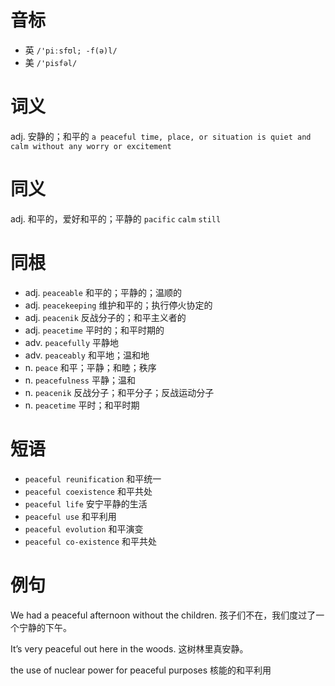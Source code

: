 # 音标

- 英 `/'piːsfʊl; -f(ə)l/`
- 美 `/'pisfəl/`

# 词义

adj. 安静的；和平的
`a peaceful time, place, or situation is quiet and calm without any worry or excitement`

# 同义

adj. 和平的，爱好和平的；平静的
`pacific` `calm` `still`

# 同根

- adj. `peaceable` 和平的；平静的；温顺的
- adj. `peacekeeping` 维护和平的；执行停火协定的
- adj. `peacenik` 反战分子的；和平主义者的
- adj. `peacetime` 平时的；和平时期的
- adv. `peacefully` 平静地
- adv. `peaceably` 和平地；温和地
- n. `peace` 和平；平静；和睦；秩序
- n. `peacefulness` 平静；温和
- n. `peacenik` 反战分子；和平分子；反战运动分子
- n. `peacetime` 平时；和平时期

# 短语

- `peaceful reunification` 和平统一
- `peaceful coexistence` 和平共处
- `peaceful life` 安宁平静的生活
- `peaceful use` 和平利用
- `peaceful evolution` 和平演变
- `peaceful co-existence` 和平共处

# 例句

We had a peaceful afternoon without the children.
孩子们不在，我们度过了一个宁静的下午。

It’s very peaceful out here in the woods.
这树林里真安静。

the use of nuclear power for peaceful purposes
核能的和平利用


